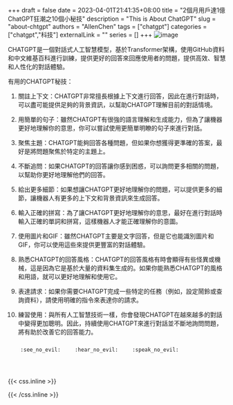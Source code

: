 +++ 
draft = false
date = 2023-04-01T21:41:35+08:00
title = "2個月用戶達1億ChatGPT狂潮之10個小秘技"
description = "This is About ChatGPT"
slug = "about-chtgpt"
authors = "AllenChen"
tags = ["chatgpt"]
categories = ["chatgpt","科技"]
externalLink = ""
series = []
+++
![image](/images/post/A-rabbit-using-AI-and-talking-a-robot-with-big-blue-eyes-with-Van-Gogh-style.jpeg)


CHATGPT是一個對話式人工智慧模型，基於Transformer架構，使用GitHub資料和中文維基百科進行訓練，提供更好的回答來回應使用者的問題，提供高效、智慧和人性化的對話體驗。

有用的CHATGPT秘技：

1. 關註上下文：CHATGPT非常擅長根據上下文進行回答，因此在進行對話時，可以盡可能提供足夠的背景資訊，以幫助CHATGPT理解目前的對話情境。

2. 用簡單的句子：雖然CHATGPT有很強的語言理解和生成能力，但為了讓機器更好地理解你的意思，你可以嘗試使用更簡單明瞭的句子來進行對話。

3. 聚焦主題：CHATGPT能夠回答各種問題，但如果你想獲得更準確的答案，最好是將問題聚焦於特定的主題上。

4. 不斷追問：如果CHATGPT的回答讓你感到困惑，可以詢問更多相關的問題，以幫助你更好地理解他們的回答。

5. 給出更多細節：如果想讓CHATGPT更好地理解你的問題，可以提供更多的細節，讓機器人有更多的上下文和背景資訊來生成回答。

6. 輸入正確的拼寫：為了讓CHATGPT更好地理解你的意思，最好在進行對話時輸入正確的單詞和拼寫，這樣機器人才能正確理解你的意圖。

7. 使用圖片和GIF：雖然CHATGPT主要是文字回答，但是它也能識別圖片和GIF，你可以使用這些來提供更豐富的對話體驗。

8. 熟悉CHATGPT的回答風格：CHATGPT的回答風格有時會顯得有些怪異或機械，這是因為它是基於大量的資料集生成的。如果你能熟悉CHATGPT的風格和用語，就可以更好地理解和使用它。

9. 表達請求：如果你需要CHATGPT完成一些特定的任務（例如，設定鬧鈴或查詢資料），請使用明確的指令來表達你的請求。

10. 練習使用：與所有人工智慧技術一樣，你會發現CHATGPT在越來越多的對話中變得更加聰明。因此，持續使用CHATGPT來進行對話並不斷地詢問問題，將有助於改善它的回答能力。

<p><span class="nowrap"><span class="emojify">🙈</span> <code>:see_no_evil:</code></span>  <span class="nowrap"><span class="emojify">🙉</span> <code>:hear_no_evil:</code></span>  <span class="nowrap"><span class="emojify">🙊</span> <code>:speak_no_evil:</code></span></p>
<br>

{{< css.inline >}}
<style>
.emojify {
	font-family: Apple Color Emoji, Segoe UI Emoji, NotoColorEmoji, Segoe UI Symbol, Android Emoji, EmojiSymbols;
	font-size: 2rem;
	vertical-align: middle;
}
@media screen and (max-width:650px) {
  .nowrap {
    display: block;
    margin: 25px 0;
  }
}
</style>
{{< /css.inline >}}
